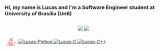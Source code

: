 ### Hi, my name is Lucas and i'm a Software Engineer student at University of Brasília (UnB)

##
<div align="center">
  <a href="https://github.com/lucasgabriel-2">
  <img height="150em" src="https://github-readme-stats.vercel.app/api?username=lucasgabriel-2&show_icons=true&theme=dark&include_all_commits=true&count_private=true"/>
  <img height="150em" src="https://github-readme-stats.vercel.app/api/top-langs/?username=lucasgabriel-2&layout=compact&langs_count=7&theme=dark"/>
</div>
<div style="display: inline_block"><br>
  <img align="center" alt="Lucas-Java" height="30" width="40" src="https://raw.githubusercontent.com/devicons/devicon/master/icons/java/java-plain.svg">
  <img align="center" alt="Lucas-Python" height="30" width="40" src="https://cdn.jsdelivr.net/gh/devicons/devicon/icons/python/python-original.svg" />
  <img align="center" alt="Lucas-C" height="30" width="40" src="https://cdn.jsdelivr.net/gh/devicons/devicon/icons/c/c-original.svg" />
  <img align="center" alt="Lucas-C++" height="30" width="40" src="https://cdn.jsdelivr.net/gh/devicons/devicon/icons/cplusplus/cplusplus-original.svg" />



</div>
  
  ##

